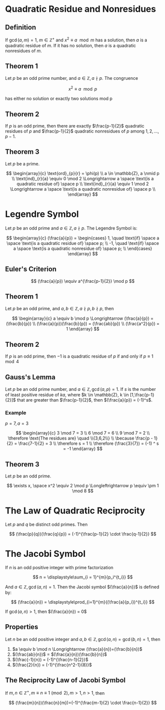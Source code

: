 # Quadratic Residue and Nonresidues

## Definition

If $\gcd(a,m) = 1$, $m \in \mathbb{Z}^+$ and $x^2 \equiv a \mod m$ has a solution, then $a$ is a quadratic residue of $m$. If it has no solution, then $a$ is a quadratic nonresidues of $m$.

## Theorem 1

Let $p$ be an odd prime number, and $a \in \mathbb{Z}, a \nmid p$. The congruence

$$
x^2 \equiv a \mod p
$$

has either no solution or exactly two solutions mod p

## Theorem 2

If $p$ is an odd prime, then there are exactly $\frac{p-1}{2}$ quadratic residues of $p$ and $\frac{p-1}{2}$ quadratic nonresidues of $p$ among $1,2,\dots,p-1$.

## Theorem 3

Let $p$ be a prime.

$$
\begin{array}{c}
    \text{ord}_{p}{r} = \phi(p) \\
    a \in \mathbb{Z}, a \nmid p \\
    \text{ind}_{r}{a} \equiv 0 \mod 2 \Longrightarrow a \space \text{is a quadratic residue of} \space p \\
    \text{ind}_{r}{a} \equiv 1 \mod 2 \Longrightarrow a \space \text{is a quadratic nonresidue of} \space p \\
\end{array}
$$

# Legendre Symbol

Let $p$ be an odd prime and $a \in \mathbb{Z}, a \nmid p$. The Legendre Symbol is:

$$
\begin{array}{c}
    (\frac{a}{p}) =
    \begin{cases}
        1, \quad \text{if} \space a \space \text{is a quadratic residue of} \space p; \\
        -1, \quad \text{if} \space a \space \text{is a quadratic nonresidue of} \space p; \\
    \end{cases}
\end{array}
$$

## Euler's Criterion

$$
(\frac{a}{p}) \equiv a^{\frac{p-1}{2}} \mod p
$$

## Theorem 1

Let $p$ be an odd prime, and $a, b \in \mathbb{Z}, a \nmid p, b \nmid p$, then

$$
\begin{array}{c}
    a \equiv b \mod p \Longrightarrow (\frac{a}{p}) = (\frac{b}{p}) \\
    (\frac{a}{p})(\frac{b}{p}) = (\frac{ab}{p}) \\
    (\frac{a^2}{p}) = 1
\end{array}
$$

## Theorem 2

If $p$ is an odd prime, then $-1$ is a quadratic residue of $p$ if and only if $p \equiv 1 \mod 4$

## Gauss's Lemma

Let $p$ be an odd prime number, and $a \in \mathbb{Z}, \gcd(a,p) = 1$. If $s$ is the number of least positive residue of $ka$, where $k \in \mathbb{Z}, k \in [1,\frac{p-1}{2}]$ that are greater than $\frac{p-1}{2}$, then $(\frac{a}{p}) = (-1)^s$.

### Example

$p = 7, a = 3$

$$
\begin{array}{c}
    3 \mod 7 = 3 \\
    6 \mod 7 = 6 \\
    9 \mod 7 = 2 \\
    \therefore \text{The residues are} \quad \\{3,6,2\\} \\
    \because \frac{p - 1}{2} = \frac{7-1}{2} = 3 \\
    \therefore s = 1 \\
    \therefore (\frac{3}{7}) = (-1) ^ s = -1
\end{array}
$$

## Theorem 3

Let $p$ be an odd prime.

$$
\exists x, \space x^2 \equiv 2 \mod p \Longleftrightarrow p \equiv \pm 1 \mod 8
$$

# The Law of Quadratic Reciprocity

Let $p$ and $q$ be distinct odd primes. Then

$$
(\frac{p}{q})(\frac{q}{p}) = (-1)^{\frac{p-1}{2} \cdot \frac{q-1}{2}}
$$

# The Jacobi Symbol

If $n$ is an odd positive integer with prime factorization

$$
n = \displaystyle\sum_{i = 1}^{m}{p_i^{t_i}}
$$

And $a \in \mathbb{Z}, \gcd(a,n) = 1$. Then the Jacobi symbol $(\frac{a}{n})$ is defined by:

$$
(\frac{a}{n}) = \displaystyle\prod_{i=1}^{m}{(\frac{a}{p_i})^{t_i}}
$$

If $\gcd(a,n) > 1$, then $(\frac{a}{n}) = 0$

## Properties

Let $n$ be an odd positive integer and $a,b \in \mathbb{Z}, \gcd(a,n) = \gcd(b,n) = 1$, then

1. $a \equiv b \mod n \Longrightarrow (\frac{a}{n})=(\frac{b}{n})$
2. $(\frac{ab}{n})$ = $(\frac{a}{n})(\frac{b}{n})$
3. $(\frac{-1}{n}) = (-1)^{\frac{n-1}{2}}$
4. $(\frac{2}{n}) = (-1)^{\frac{n^2-1}{8}}$

## The Reciprocity Law of Jacobi Symbol

If $m,n \in \mathbb{Z}^+, m \equiv n \equiv 1 \pmod 2, m > 1, n > 1$, then

$$
(\frac{m}{n})(\frac{n}{m})=(-1)^{\frac{m-1}{2} \cdot \frac{n-1}{2}}
$$